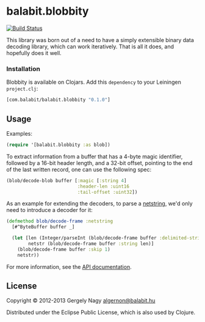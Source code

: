 # balabit.blobbity

[![Build Status](https://travis-ci.org/algernon/balabit.blobbity.png?branch=master)](https://travis-ci.org/algernon/balabit.blobbity)

This library was born out of a need to have a simply extensible binary
data decoding library, which can work iteratively. That is all it
does, and hopefully does it well.

### Installation

Blobbity is available on Clojars. Add this `dependency` to your
Leiningen `project.clj`:

```clojure
[com.balabit/balabit.blobbity "0.1.0"]
```

## Usage

Examples:

```clojure
(require '[balabit.blobbity :as blob])
```

To extract information from a buffer that has a 4-byte magic
identifier, followed by a 16-bit header length, and a 32-bit offset,
pointing to the end of the last written record, one can use the
following spec:

```clojure
(blob/decode-blob buffer [:magic [:string 4]
                          :header-len :uint16
                          :tail-offset :uint32])
```

As an example for extending the decoders, to parse a [netstring][2],
we'd only need to introduce a decoder for it:

```clojure
(defmethod blob/decode-frame :netstring
  [#^ByteBuffer buffer _]

  (let [len (Integer/parseInt (blob/decode-frame buffer :delimited-string [\:]))
        netstr (blob/decode-frame buffer :string len)]
    (blob/decode-frame buffer :skip 1)
    netstr))
```

 [2]: http://en.wikipedia.org/wiki/Netstring

For more information, see the [API documentation][3].

 [3]: http://algernon.github.com/balabit.blobbity/

## License

Copyright © 2012-2013 Gergely Nagy <algernon@balabit.hu>

Distributed under the Eclipse Public License, which is also used by Clojure.

